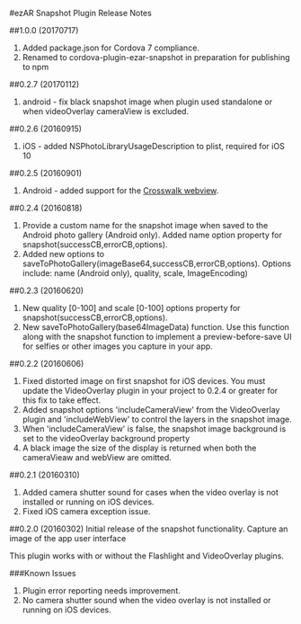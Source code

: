 #ezAR Snapshot Plugin Release Notes

##1.0.0 (20170717)
1. Added package.json for Cordova 7 compliance.
2. Renamed to cordova-plugin-ezar-snapshot in preparation for publishing to npm


##0.2.7 (20170112)
1. android - fix black snapshot image when plugin used standalone or when videoOverlay cameraView is excluded.


##0.2.6 (20160915)
1. iOS - added NSPhotoLibraryUsageDescription to plist, required for iOS 10


##0.2.5 (20160901)
1. Android - added support for the [Crosswalk webview](https://crosswalk-project.org/). 


##0.2.4 (20160818)
1. Provide a custom name for the snapshot image when saved to the Android photo gallery (Android only). 
Added name option property for snapshot(successCB,errorCB,options).
2. Added new options to saveToPhotoGallery(imageBase64,successCB,errorCB,options). Options include:
name (Android only), quality, scale, ImageEncoding)


##0.2.3 (20160620)
1. New quality [0-100] and scale [0-100] options property for snapshot(successCB,errorCB,options). 
2. New saveToPhotoGallery(base64ImageData) function. Use this function along with the snapshot function 
to implement a preview-before-save UI for selfies or other images you capture in your app.


##0.2.2 (20160606)
1. Fixed distorted image on first snapshot for iOS devices. You must update the VideoOverlay plugin in your project to 0.2.4 or greater for 
this fix to take effect.
2. Added snapshot options 'includeCameraView' from the VideoOverlay plugin and  'includeWebView' to control the layers in the snapshot image.
3. When 'includeCameraView' is false, the snapshot image background is set to  the videoOverlay background property
4. A black image the size of the display is returned when both the cameraVieaw 
and webView are omitted.  


##0.2.1 (20160310)
1. Added camera shutter sound for cases when the video overlay is not installed or running on iOS devices.
2. Fixed iOS camera exception issue.


##0.2.0 (20160302)
Initial release of the snapshot functionality. Capture an image of the app user interface

This plugin works with or without the Flashlight and VideoOverlay plugins.

###Known Issues
1. Plugin error reporting needs improvement.
2. No camera shutter sound when the video overlay is not installed or running on iOS devices.

